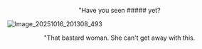 
<p align="center">"Have you seen ##### yet?</p>

![Image_20251016_201308_493](https://github.com/user-attachments/assets/2324268a-f7ad-4072-b4f5-ac93dbf8157f)
<p align="center">"That bastard woman. She can't get away with this.</p>


